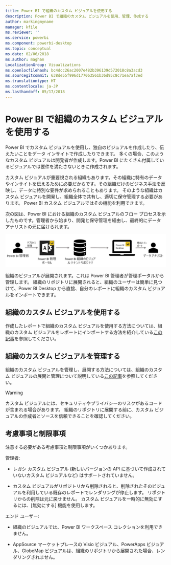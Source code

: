 ```yaml
---
title: Power BI で組織のカスタム ビジュアルを使用する
description: Power BI で組織のカスタム ビジュアルを使用、管理、作成する
author: markingmyname
manager: kfile
ms.reviewer: ''
ms.service: powerbi
ms.component: powerbi-desktop
ms.topic: conceptual
ms.date: 02/06/2018
ms.author: maghan
LocalizationGroup: Visualizations
ms.openlocfilehash: bc4dcc26ac2007e482b396139d572018c8a3acd3
ms.sourcegitcommit: 638de55f996d177063561b36d95c8c71ea7af3ed
ms.translationtype: HT
ms.contentlocale: ja-JP
ms.lasthandoff: 05/17/2018
---
```

# <a name="using-organization-custom-visuals-in-power-bi"></a>Power BI で組織のカスタム ビジュアルを使用する

Power BI でカスタム ビジュアルを使用し、独自のビジュアルを作成したり、伝えたいことをデータ インサイトで作成したりできます。 多くの場合、このようなカスタム ビジュアルは開発者が作成します。Power BI にたくさん付属しているビジュアルでは要件を満たさないときに作成されます。 

カスタム ビジュアルが重要視される組織もあります。その組織に特有のデータやインサイトを伝えるために必要だからです。その組織だけのビジネス手法を反映し、データに特別な要件が求められることもあります。 そのような組織はカスタム ビジュアルを開発し、組織全体で共有し、適切に保守管理する必要があります。 Power BI カスタム ビジュアルではその機能を利用できます。

次の図は、Power BI における組織のカスタム ビジュアルのフロー プロセスを示したものです。管理者から始まり、開発と保守管理を経由し、最終的にデータ アナリストの元に届けられます。

![](media/power-bi-custom-visuals-organizational/custom-visual-org-01.jpg)

組織のビジュアルが展開されます。これは Power BI 管理者が管理ポータルから管理します。 組織のリポジトリに展開されると、組織のユーザーは簡単に見つけて、Power BI Desktop から直接、自分のレポートに組織のカスタム ビジュアルをインポートできます。

## <a name="using-organizational-custom-visuals"></a>組織のカスタム ビジュアルを使用する

作成したレポートで組織のカスタム ビジュアルを使用する方法については、組織のカスタム ビジュアルをレポートにインポートする方法を紹介している[この記事](power-bi-custom-visuals.md)を参照してください。
 
## <a name="administering-organizational-custom-visuals"></a>組織のカスタム ビジュアルを管理する

組織のカスタム ビジュアルを管理し、展開する方法については、組織のカスタム ビジュアルの展開と管理について説明している[この記事](https://go.microsoft.com/fwlink/?linkid=866790)を参照してください。

> [!WARNING]
> カスタム ビジュアルには、セキュリティやプライバシーのリスクがあるコードが含まれる場合があります。 組織のリポジトリに展開する前に、カスタム ビジュアルの作成者とソースを信頼できることを確認してください。 
> 

## <a name="considerations-and-limitations"></a>考慮事項と制限事項
 
注意する必要がある考慮事項と制限事項がいくつかあります。
 
管理者:

* レガシ カスタム ビジュアル (新しいバージョンの API に基づいて作成されていないカスタム ビジュアルなど) はサポートされていません。

* カスタム ビジュアルがリポジトリから削除されると、削除されたそのビジュアルを利用している既存のレポートでレンダリングが停止します。 リポジトリからの削除は元に戻せません。 カスタム ビジュアルを一時的に無効にするには、[無効にする] 機能を使用します。
 
エンド ユーザー:

* 組織のビジュアルでは、Power BI ワークスペース コレクションを利用できません。

* AppSource マーケットプレースの Visio ビジュアル、PowerApps ビジュアル、GlobeMap ビジュアルは、組織のリポジトリから展開された場合、レンダリングされません。
